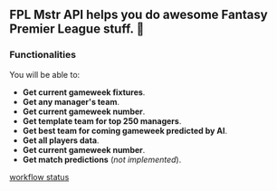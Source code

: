 ## FPL Mstr API helps you do awesome Fantasy Premier League stuff. 🚀

### Functionalities

You will be able to:

* **Get current gameweek fixtures**.
* **Get any manager's team**.
* **Get current gameweek number**.
* **Get template team for top 250 managers**.
* **Get best team for coming gameweek predicted by AI**.
* **Get all players data**.
* **Get current gameweek number**.
* **Get match predictions** (_not implemented_).



[workflow status](https://github.com/Dofften/FPLMstr_API/actions/workflows/main.yml/badge.svg?event=push)